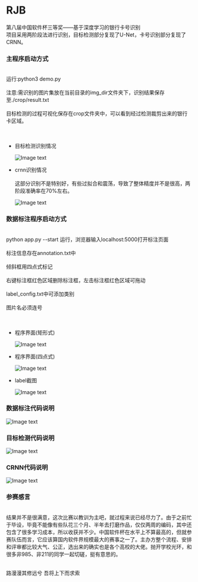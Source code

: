 # RJB
第八届中国软件杯三等奖——基于深度学习的银行卡号识别
<br>项目采用两阶段法进行识别，目标检测部分复现了U-Net，卡号识别部分复现了CRNN。</br>

<h3>主程序启动方式</h3>
<br>运行:python3 demo.py</br>
<br>注意:需识别的图片集放在当前目录的img_dir文件夹下，识别结果保存至./crop/result.txt</br>
<br>目标检测的过程可视化保存在crop文件夹中，可以看到经过检测裁剪出来的银行卡区域。</br>
<br></br>
<ul>
<li>目标检测识别情况</li>
  
![Image text](https://github.com/HuiyanWen/RJB/blob/master/1.png)

<li>crnn识别情况</li>
<br>这部分识别不是特别好，有些过拟合和震荡，导致了整体精度并不是很高，两阶段准确率在70%左右。</br>

![Image text](https://github.com/HuiyanWen/RJB/blob/master/2.png)

</ul>
<h3>数据标注程序启动方式</h3>
<br>python app.py --start 运行，浏览器输入localhost:5000打开标注页面</br>
<br>标注信息存在annotation.txt中</br>
<br>倾斜框用四点式标记</br>
<br>右键标注框红色区域删除标注框，左击标注框红色区域可拖动</br>
<br>label_config.txt中可添加类别</br>
<br>图片名必须连号</br>
<br></br>
<ul>
<li>程序界面(矩形式)</li>

![Image text](https://github.com/HuiyanWen/RJB/blob/master/4.png)

<li>程序界面(四点式)</li>

![Image text](https://github.com/HuiyanWen/RJB/blob/master/5.png)

<li>label截图</li>

![Image text](https://github.com/HuiyanWen/RJB/blob/master/6.png)
</ul>
<h3>数据标注代码说明</h3>

![Image text](https://github.com/HuiyanWen/RJB/blob/master/annotation.png)

<h3>目标检测代码说明</h3>

![Image text](https://github.com/HuiyanWen/RJB/blob/master/iam.png)

<h3>CRNN代码说明</h3>

![Image text](https://github.com/HuiyanWen/RJB/blob/master/crnn.png)

<h3>参赛感言</h3>
<br>结果并不是很满意，这次比赛以教训为主吧，就过程来说已经尽力了。由于之前忙于毕设，毕竟不能像有些队花三个月、半年去打磨作品，仅仅两周的编码，其中还包含了很多学习成本，所以收获并不少。中国软件杯在水平上不算最高的，但就参赛队伍而言，它应该算国内软件界规模最大的赛事之一了。主办方整个流程、安排和评审都比较大气、公正，选出来的确实也是各个高校的大佬。抛开学校光环，和很多非985、非211的同学一起切磋，挺有意思的。</br>

<br>路漫漫其修远兮 吾将上下而求索</br>
